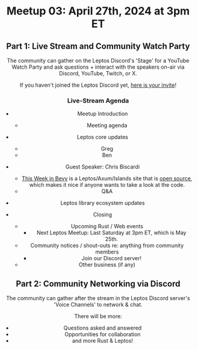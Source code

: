 <div align="center">

# Meetup 03: April 27th, 2024 at 3pm ET

## Part 1: Live Stream and Community Watch Party

The community can gather on the Leptos Discord's 'Stage' for a YouTube Watch Party and ask questions + interact with the speakers on-air via Discord, YouTube, Twitch, or X.

If you haven't joined the Leptos Discord yet, [here is your invite](https://discord.gg/x8NhWWYTV2)!

### Live-Stream Agenda

- Meetup Introduction
	- Meeting agenda

- Leptos core updates
	- Greg
	- Ben
 		
- Guest Speaker: Chris Biscardi
  - [This Week in Bevy](https://thisweekinbevy.com/) is a Leptos/Axum/Islands site that is [open source](https://github.com/rust-adventure/thisweekinbevy), which makes it nice if anyone wants to take a look at the code.
  - Q&A

- Leptos library ecosystem updates

- Closing
	- Upcoming Rust / Web events
		- Next Leptos Meetup: Last Saturday at 3pm ET, which is May 25th.
	- Community notices / shout-outs re: anything from community members
		- Join our Discord server!
	- Other business (if any)

<div align="center">

## Part 2: Community Networking via Discord

The community can gather after the stream in the Leptos Discord server's 'Voice Channels' to network & chat.

There will be more:
- Questions asked and answered
- Opportunities for collaboration
- and more Rust & Leptos!
